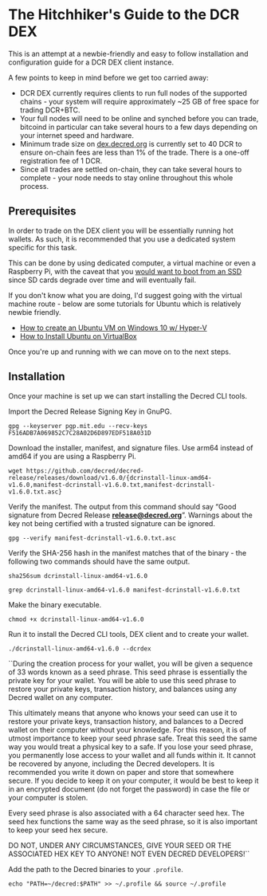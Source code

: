 # The Hitchhiker's Guide to the DCR DEX

This is an attempt at a newbie-friendly and easy to follow installation and configuration guide for a DCR DEX client instance.

A few points to keep in mind before we get too carried away:

*   DCR DEX currently requires clients to run full nodes of the supported chains - your system will require approximately ~25 GB of free space for trading DCR+BTC.
*   Your full nodes will need to be online and synched before you can trade, bitcoind in particular can take several hours to a few days depending on your internet speed and hardware.
*   Minimum trade size on [dex.decred.org](dex.decred.org) is currently set to 40 DCR to ensure on-chain fees are less than 1% of the trade. There is a one-off registration fee of 1 DCR.
*   Since all trades are settled on-chain, they can take several hours to complete - your node needs to stay online throughout this whole process.

## Prerequisites

In order to trade on the DEX client you will be essentially running hot wallets. As such, it is recommended that you use a dedicated system specific for this task. 

This can be done by using dedicated computer, a virtual machine or even a Raspberry Pi, with the caveat that you [would want to boot from an SSD](https://www.raspberrypi.org/documentation/hardware/raspberrypi/bootmodes/msd.md) since SD cards degrade over time and will eventually fail.

If you don't know what you are doing, I'd suggest going with the virtual machine route - below are some tutorials for Ubuntu which is relatively newbie friendly.

*   [How to create an Ubuntu VM on Windows 10 w/ Hyper-V](https://www.thomasmaurer.ch/2019/06/how-to-create-an-ubuntu-vm-on-windows-10/)
*   [How to Install Ubuntu on VirtualBox](https://www.freecodecamp.org/news/how-to-install-ubuntu-with-oracle-virtualbox/)

Once you're up and running with we can move on to the next steps.

## Installation

Once your machine is set up we can start installing the Decred CLI tools.

Import the Decred Release Signing Key in GnuPG.

`gpg --keyserver pgp.mit.edu --recv-keys F516ADB7A069852C7C28A02D6D897EDF518A031D`

Download the installer, manifest, and signature files. Use arm64 instead of amd64 if you are using a Raspberry Pi.

`wget https://github.com/decred/decred-release/releases/download/v1.6.0/{dcrinstall-linux-amd64-v1.6.0,manifest-dcrinstall-v1.6.0.txt,manifest-dcrinstall-v1.6.0.txt.asc}`

Verify the manifest. The output from this command should say “Good signature from Decred Release [**release@decred.org**](mailto:release@decred.org)”. Warnings about the key not being certified with a trusted signature can be ignored.

`gpg --verify manifest-dcrinstall-v1.6.0.txt.asc`

Verify the SHA-256 hash in the manifest matches that of the binary - the following two commands should have the same output.

`sha256sum dcrinstall-linux-amd64-v1.6.0`

`grep dcrinstall-linux-amd64-v1.6.0 manifest-dcrinstall-v1.6.0.txt`

Make the binary executable.

`chmod +x dcrinstall-linux-amd64-v1.6.0`

Run it to install the Decred CLI tools, DEX client and to create your wallet.

`./dcrinstall-linux-amd64-v1.6.0 --dcrdex`

``During the creation process for your wallet, you will be given a sequence of 33 words known as a seed phrase. This seed phrase is essentially the private key for your wallet. You will be able to use this seed phrase to restore your private keys, transaction history, and balances using any Decred wallet on any computer.

This ultimately means that anyone who knows your seed can use it to restore your private keys, transaction history, and balances to a Decred wallet on their computer without your knowledge. For this reason, it is of utmost importance to keep your seed phrase safe. Treat this seed the same way you would treat a physical key to a safe. If you lose your seed phrase, you permanently lose access to your wallet and all funds within it. It cannot be recovered by anyone, including the Decred developers. It is recommended you write it down on paper and store that somewhere secure. If you decide to keep it on your computer, it would be best to keep it in an encrypted document (do not forget the password) in case the file or your computer is stolen.

Every seed phrase is also associated with a 64 character seed hex. The seed hex functions the same way as the seed phrase, so it is also important to keep your seed hex secure.

DO NOT, UNDER ANY CIRCUMSTANCES, GIVE YOUR SEED OR THE ASSOCIATED HEX KEY TO ANYONE! NOT EVEN DECRED DEVELOPERS!``

Add the path to the Decred binaries to your `.profile`.

`echo "PATH=~/decred:$PATH" >> ~/.profile && source ~/.profile`
